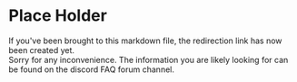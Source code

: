 # Place Holder

If you've been brought to this markdown file, the redirection link has now been created yet.<br>
Sorry for any inconvenience. The information you are likely looking for can be found on the discord FAQ forum channel.